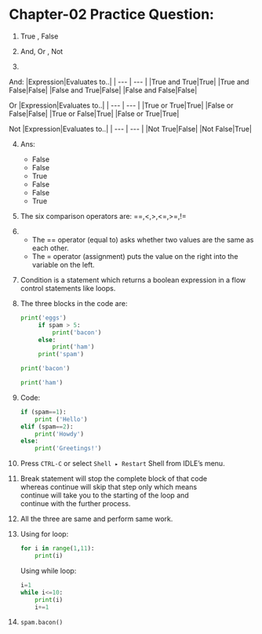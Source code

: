 # Chapter-02 Practice Question:

1. True , False

2. And, Or , Not

3.
And:
|Expression|Evaluates to..|
| --- | --- |
|True and True|True|
|True and False|False|
|False and True|False|
|False and False|False|

Or
|Expression|Evaluates to..|
| --- | --- |
|True or True|True|
|False or False|False|
|True or False|True|
|False or True|True|

Not
|Expression|Evaluates to..|
| --- | --- |
|Not True|False|
|Not False|True|

4. Ans:
    - False
    - False 
    - True
    - False
    - False
    - True

5. The six comparison operators are: ==,<,>,<=,>=,!=

6. - The == operator (equal to) asks whether two values are the same as each other.
   - The = operator (assignment) puts the value on the right into the variable on the left.

7. Condition is a statement which returns a boolean expression in a flow control statements like loops.

8. The three blocks in the code are:

   ``` python
   print('eggs')
        if spam > 5:
            print('bacon')
        else:
            print('ham')
        print('spam')
    ```


    ``` python
    print('bacon')
    ```


    ```python
    print('ham')
    ```

9. Code:

    ``` python
    if (spam==1):
        print ('Hello')
    elif (spam==2):
        print('Howdy')
    else:
        print('Greetings!')
    ```
10. Press `CTRL-C` or select `Shell ▸ Restart` Shell from IDLE’s menu.

11. Break statement will stop the complete block of that code</br>
    whereas continue will skip that step only which means</br>
    continue will take you to the starting of the loop and</br>
    continue with the further process.</br>

12. All the three are same and perform same work.

13. Using for loop:
    ``` python
    for i in range(1,11):
        print(i)
    ```

    Using while loop:

    ``` python
    i=1
    while i<=10:
        print(i)
        i+=1
    ```

14. `spam.bacon()`









